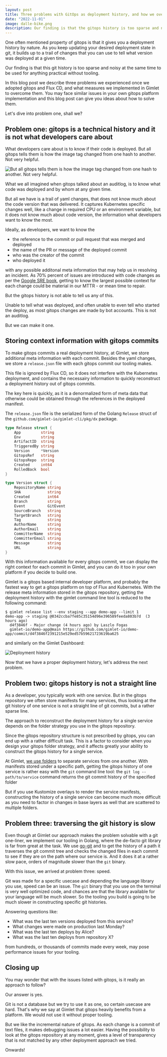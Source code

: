 ```yaml
---
layout: post
title: Three problems with GitOps as deployment history, and how we overcome them
date: "2022-11-01"
image: dalle-bike.png
description: Our finding is that the gitops history is too sparse and noisy to be used for anything practical without tooling. In this blog post we describe three problems we experienced once we adopted gitops and Flux CD, and what measures we implemented in Gimlet to overcome them.
---
```


One often mentioned property of gitops is that it gives you a deployment history by nature. As you keep updating your desired deployment state in git, it builds up to a trail of changes that you can use to tell what version was deployed at a given time.

Our finding is that this git history is too sparse and noisy at the same time to be used for anything practical without tooling.

In this blog post we describe three problems we experienced once we adopted gitops and Flux CD, and what measures we implemented in Gimlet to overcome them. You may face similar issues in your own gitops platform implementation and this blog post can give you ideas about how to solve them.

Let's dive into problem one, shall we?

## Problem one: gitops is a technical history and it is not what developers care about

What developers care about is to know if their code is deployed. But all gitops tells them is how the image tag changed from one hash to another. Not very helpful.

![But all gitops tells them is how the image tag changed from one hash to another. Not very helpful.](/image-change.png)

What we all imagined when gitops talked about an auditlog, is to know what code was deployed and by whom at any given time.

But all we have is a trail of yaml changes, that does not know much about the code version that was delivered. It captures Kubernetes specific changes well, like a change in required CPU or an environment variable, but it does not know much about code version, the information what developers want to know the most.

Ideally, as developers, we want to know the
- the reference to the commit or pull request that was merged and deployed
- the name of the PR or message of the deployed commit
- who was the creator of the commit
- who deployed it

with any possible additonal meta information that may help us in resolving an incident. As 70% percent of issues are introduced with code changes as per the [Google SRE book](https://sre.google/sre-book/introduction/), getting to know the largest possible context for each change could be material in our MTTR - or mean time to repair.

But the gitops history is not able to tell us any of this.

Unable to tell what was deployed, and often unable to even tell who started the deploy, as most gitops changes are made by bot accounts. This is not an auditlog.

But we can make it one.

## Storing context information with gitops commits

To make gitops commits a real deployment history, at Gimlet, we store additional meta information with each commit. Besides the yaml changes, we store a `release.json` file with each gitops commit our tooling makes.

This file is ignored by Flux CD, so it does not interfere with the Kubernetes deployment, and contains the necessairy information to quickly reconstruct a deployment history out of gitops commits.

The key here is quickly, as it is a denormalized form of meta data that otherwise could be obtained through the references in the deployed manifest.

The `release.json` file is the serialized form of the Golang `Release` struct of the `github.com/gimlet-io/gimlet-cli/pkg/dx` package.


```go
type Release struct {
	App         string
	Env         string
	ArtifactID  string
	TriggeredBy string
	Version     *Version
	GitopsRef   string
	GitopsRepo  string
	Created     int64
	RolledBack  bool
}

type Version struct {
	RepositoryName string
	SHA            string
	Created        int64
	Branch         string
	Event          GitEvent
	SourceBranch   string
	TargetBranch   string
	Tag            string
	AuthorName     string
	AuthorEmail    string
	CommitterName  string
	CommitterEmail string
	Message        string
	URL            string
}
```

With this information available for every gitops commit, we can display the right context for each commit in Gimlet, and you can do it too in your own platform if you decide to build one.

Gimlet is a gitops based internal developer platform, and probably the fastest way to get a gitops platform on top of Flux and Kubernetes. With the release meta information stored in the gitops repository, getting the deployment history with the gimlet command line tool is reduced to the following command:

```
$ gimlet release list --env staging --app demo-app --limit 1
demo-app -> staging @0342ccba7fe85c35154d96e396589feeda803b7d  (3 hours ago)
  d4f3846f - Major change (4 hours ago) by Laszlo Fogas
  gimlet-io/demo-app@main https://github.com/gimlet-io/demo-app/commit/d4f3846f2391215e529ed57b59621723619ba625
```

and similarly on the Gimlet Dashboard:

![Deployment history](/deployment-history.png)

Now that we have a proper deployment history, let's address the next problem.

## Problem two: gitops history is not a straight line

As a developer, you typically work with one service. But in the gitops repository we often store manifests for many services, thus looking at the git history of one service is not a straight line of git commits, but a rather sparse line.

The approach to reconstruct the deployment history for a single service depends on the folder strategy you use in the gitops repository.

Since the gitops repository structure is not prescribed by gitops, you can end up with a rather difficult task. This is a factor to consider when you design your gitops folder strategy, and it affects greatly your ability to construct the gitops history for a single service.

At Gimlet, [we use folders](/concepts/gitops-conventions) to separate services from one another. With manifests stored under a specific path, getting the gitops history of one service is rather easy with the `git` command line tool: the `git log -- path/to/service` command returns the git commit history of the specified folder

But if you use Kustomize overlays to render the service manifests, constructing the history of a single service can become much more difficult as you need to factor in changes in base layers as well that are scattered to multiple folders.

## Problem three: traversing the git history is slow

Even though at Gimlet our approach makes the problem solvable with a git one-liner, we implement our tooling in Golang, where the de-facto git library is far from great at the task. We use [go-git](https://github.com/go-git/go-git) and to get the history of a path it traverses the git commit tree and checks the changed files in each commit to see if they are on the path where our service is. And it does it at a rather slow pace, orders of magnitude slower than the `git` binary.

With this issue, we arrived at problem three: speed.

Git was made for a specific usecase and depending the language library you use, speed can be an issue. The `git` binary that you use on the terminal is very well optimized code, and chances are that the library available for your language will be much slower. So the tooling you build is going to be much slower in constructing specific git histories.

Answering questions like:
- What was the last ten versions deployed from this service?
- What changes were made on production last Monday?
- What was the last ten deploys by Alice?
- What was the last ten deploys from repository X?

from hundreds, or thousands of commits made every week, may pose performance issues for your tooling.

## Closing up

You may wonder that with the issues listed with gitops, is it really an approach to follow?

Our answer is yes.

Git is not a database but we try to use it as one, so certain usecase are hard. That's why we say at Gimlet that gitops heavily benefits from a platform. We would not use it without proper tooling.

But we like the incremental nature of gitops. As each change is a commit of text files, it makes debugging issues a lot easier. Having the possibility to look at the gitops repository at any moment, gives a level of transparency that is not matched by any other deployment approach we tried.

Onwards!
